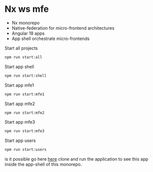 # Nx ws mfe

- Nx monorepo
- Native-federation for micro-frontend architectures
- Angular 18 apps
- App shell orchestrate micro-frontends

Start all projects
```bash
npm run start:all
```
Start app shell
```bash
npm run start:shell
```
Start app mfe1
```bash
npm run start:mfe1
```
Start app mfe2
```bash
npm run start:mfe2
```
Start app mfe3
```bash
npm run start:mfe3
```
Start app users
```bash
npm run start:users
```

is it possible go here [here](https://github.com/omGazz/external-mfe) clone and run the application to see this app inside the app-shell of this monorepo.